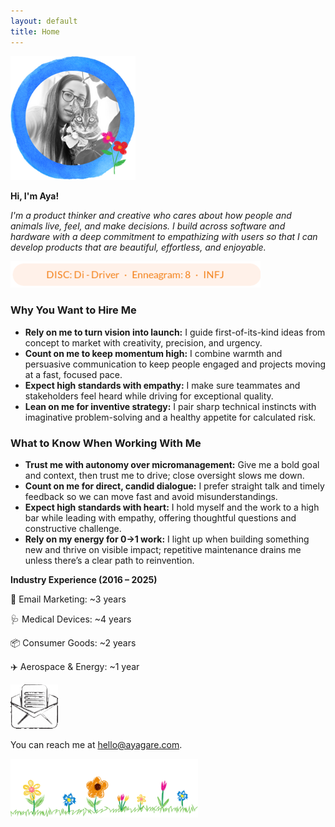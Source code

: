 ```yaml
---
layout: default
title: Home
---
```


<div class="center-content">
  <img src="/assets/images/profile.png" alt="Profile Pic" width="200" />
</div>

**Hi, I'm Aya!**  

_I'm a product thinker and creative who cares about how people and animals live, feel, and make decisions. I build across software and hardware with a deep commitment to empathizing with users so that I can develop products that are beautiful, effortless, and enjoyable._

<div class="center-content">
  <img src="/assets/images/personality.png" alt="Personality: DISC Di Driver, Enneagram 8, INFJ" style="max-width: 400px;" />
</div>

<div class="wg-sections">
  <section class="wg-card">
    <h3>Why You Want to Hire Me</h3>
    <ul class="wg-list">
      <li><strong>Rely on me to turn vision into launch:</strong> I guide first-of-its-kind ideas from concept to market with creativity, precision, and urgency.</li>
      <li><strong>Count on me to keep momentum high:</strong> I combine warmth and persuasive communication to keep people engaged and projects moving at a fast, focused pace.</li>
      <li><strong>Expect high standards with empathy:</strong> I make sure teammates and stakeholders feel heard while driving for exceptional quality.</li>
      <li><strong>Lean on me for inventive strategy:</strong> I pair sharp technical instincts with imaginative problem-solving and a healthy appetite for calculated risk.</li>
    </ul>
  </section>

  <section class="wg-card">
    <h3>What to Know When Working With Me</h3>
    <ul class="wg-list">
      <li><strong>Trust me with autonomy over micromanagement:</strong> Give me a bold goal and context, then trust me to drive; close oversight slows me down.</li>
      <li><strong>Count on me for direct, candid dialogue:</strong> I prefer straight talk and timely feedback so we can move fast and avoid misunderstandings.</li>
      <li><strong>Expect high standards with heart:</strong> I hold myself and the work to a high bar while leading with empathy, offering thoughtful questions and constructive challenge.</li>
      <li><strong>Rely on my energy for 0→1 work:</strong> I light up when building something new and thrive on visible impact; repetitive maintenance drains me unless there’s a clear path to reinvention.</li>
    </ul>
  </section>
</div>

<div class="industry-experience">
  <p><strong>Industry Experience (2016 – 2025)</strong></p>
  <p>📧 Email Marketing: ~3 years</p>
  <p>🩺 Medical Devices: ~4 years</p>
  <p>📦 Consumer Goods: ~2 years</p>
  <p>✈️ Aerospace & Energy: ~1 year</p>
</div>

<div class="center-content">
  <img src="/assets/images/email.gif" alt="Email" style="max-width: 15%;" />

  You can reach me at <span class="cat-hover-wrapper"><a href="mailto:hello@ayagare.com" class="sparkle-cat">hello@ayagare.com</a></span>.

  <img src="/assets/images/flowers.png" alt="Flowers" width="300" />
</div>

